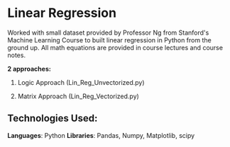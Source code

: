 # Linear Regression

Worked with small dataset provided by Professor Ng from Stanford's Machine Learning Course to built linear regression in Python from the ground up. All math equations are provided in course lectures and course notes.

**2 approaches:**

1) Logic Approach (Lin_Reg_Unvectorized.py)

2) Matrix Approach (Lin_Reg_Vectorized.py)

## Technologies Used:
**Languages**:
Python
**Libraries**:
Pandas, Numpy, Matplotlib, scipy
